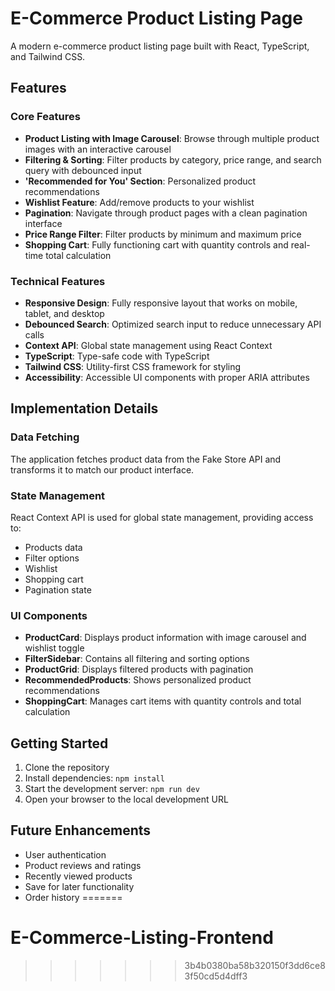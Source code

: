 
# E-Commerce Product Listing Page

A modern e-commerce product listing page built with React, TypeScript, and Tailwind CSS.

## Features

### Core Features
- **Product Listing with Image Carousel**: Browse through multiple product images with an interactive carousel
- **Filtering & Sorting**: Filter products by category, price range, and search query with debounced input
- **'Recommended for You' Section**: Personalized product recommendations
- **Wishlist Feature**: Add/remove products to your wishlist
- **Pagination**: Navigate through product pages with a clean pagination interface
- **Price Range Filter**: Filter products by minimum and maximum price
- **Shopping Cart**: Fully functioning cart with quantity controls and real-time total calculation

### Technical Features
- **Responsive Design**: Fully responsive layout that works on mobile, tablet, and desktop
- **Debounced Search**: Optimized search input to reduce unnecessary API calls
- **Context API**: Global state management using React Context
- **TypeScript**: Type-safe code with TypeScript
- **Tailwind CSS**: Utility-first CSS framework for styling
- **Accessibility**: Accessible UI components with proper ARIA attributes

## Implementation Details

### Data Fetching
The application fetches product data from the Fake Store API and transforms it to match our product interface.

### State Management
React Context API is used for global state management, providing access to:
- Products data
- Filter options
- Wishlist
- Shopping cart
- Pagination state

### UI Components
- **ProductCard**: Displays product information with image carousel and wishlist toggle
- **FilterSidebar**: Contains all filtering and sorting options
- **ProductGrid**: Displays filtered products with pagination
- **RecommendedProducts**: Shows personalized product recommendations
- **ShoppingCart**: Manages cart items with quantity controls and total calculation

## Getting Started

1. Clone the repository
2. Install dependencies: `npm install`
3. Start the development server: `npm run dev`
4. Open your browser to the local development URL

## Future Enhancements
- User authentication
- Product reviews and ratings
- Recently viewed products
- Save for later functionality
- Order history
=======
# E-Commerce-Listing-Frontend
>>>>>>> 3b4b0380ba58b320150f3dd6ce83f50cd5d4dff3

